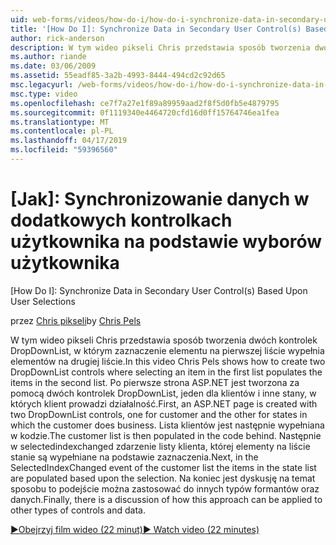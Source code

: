 ```yaml
---
uid: web-forms/videos/how-do-i/how-do-i-synchronize-data-in-secondary-user-controls-based-upon-user-selections
title: '[How Do I]: Synchronize Data in Secondary User Control(s) Based Upon User Selections | Microsoft Docs'
author: rick-anderson
description: W tym wideo pikseli Chris przedstawia sposób tworzenia dwóch kontrolek DropDownList, w którym zaznaczenie elementu na pierwszej liście wypełnia elementów na drugiej liście. Firs...
ms.author: riande
ms.date: 03/06/2009
ms.assetid: 55eadf85-3a2b-4993-8444-494cd2c92d65
msc.legacyurl: /web-forms/videos/how-do-i/how-do-i-synchronize-data-in-secondary-user-controls-based-upon-user-selections
msc.type: video
ms.openlocfilehash: ce7f7a27e1f89a89959aad2f8f5d0fb5e4879795
ms.sourcegitcommit: 0f1119340e4464720cfd16d0ff15764746ea1fea
ms.translationtype: MT
ms.contentlocale: pl-PL
ms.lasthandoff: 04/17/2019
ms.locfileid: "59396560"
---
```

# <a name="how-do-i-synchronize-data-in-secondary-user-controls-based-upon-user-selections"></a>[Jak]: Synchronizowanie danych w dodatkowych kontrolkach użytkownika na podstawie wyborów użytkownika
[How Do I]: Synchronize Data in Secondary User Control(s) Based Upon User Selections

<span data-ttu-id="c4be9-104">przez [Chris pikseli](https://twitter.com/chrispels)</span><span class="sxs-lookup"><span data-stu-id="c4be9-104">by [Chris Pels](https://twitter.com/chrispels)</span></span>

<span data-ttu-id="c4be9-105">W tym wideo pikseli Chris przedstawia sposób tworzenia dwóch kontrolek DropDownList, w którym zaznaczenie elementu na pierwszej liście wypełnia elementów na drugiej liście.</span><span class="sxs-lookup"><span data-stu-id="c4be9-105">In this video Chris Pels shows how to create two DropDownList controls where selecting an item in the first list populates the items in the second list.</span></span> <span data-ttu-id="c4be9-106">Po pierwsze strona ASP.NET jest tworzona za pomocą dwóch kontrolek DropDownList, jeden dla klientów i inne stany, w których klient prowadzi działalność.</span><span class="sxs-lookup"><span data-stu-id="c4be9-106">First, an ASP.NET page is created with two DropDownList controls, one for customer and the other for states in which the customer does business.</span></span> <span data-ttu-id="c4be9-107">Lista klientów jest następnie wypełniana w kodzie.</span><span class="sxs-lookup"><span data-stu-id="c4be9-107">The customer list is then populated in the code behind.</span></span> <span data-ttu-id="c4be9-108">Następnie w selectedindexchanged zdarzenie listy klienta, której elementy na liście stanie są wypełniane na podstawie zaznaczenia.</span><span class="sxs-lookup"><span data-stu-id="c4be9-108">Next, in the SelectedIndexChanged event of the customer list the items in the state list are populated based upon the selection.</span></span> <span data-ttu-id="c4be9-109">Na koniec jest dyskusję na temat sposobu to podejście można zastosować do innych typów formantów oraz danych.</span><span class="sxs-lookup"><span data-stu-id="c4be9-109">Finally, there is a discussion of how this approach can be applied to other types of controls and data.</span></span>

[<span data-ttu-id="c4be9-110">&#9654;Obejrzyj film wideo (22 minut)</span><span class="sxs-lookup"><span data-stu-id="c4be9-110">&#9654; Watch video (22 minutes)</span></span>](https://channel9.msdn.com/Blogs/ASP-NET-Site-Videos/how-do-i-synchronize-data-in-secondary-user-controls-based-upon-user-selections)
